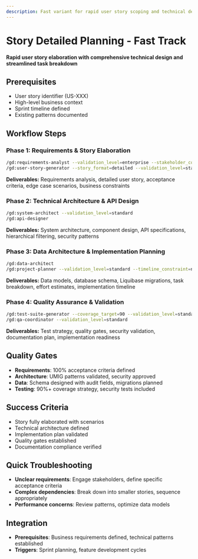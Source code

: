 ```yaml
---
description: Fast variant for rapid user story scoping and technical design with essential planning and quality gates
---
```


# Story Detailed Planning - Fast Track

**Rapid user story elaboration with comprehensive technical design and streamlined task breakdown**

## Prerequisites

- User story identifier (US-XXX)
- High-level business context
- Sprint timeline defined
- Existing patterns documented

## Workflow Steps

### Phase 1: Requirements & Story Elaboration

```bash
/gd:requirements-analyst --validation_level=enterprise --stakeholder_count=12 --timeline_constraint=normal --domain_complexity=medium
/gd:user-story-generator --story_format=detailed --validation_level=standard
```

**Deliverables:** Requirements analysis, detailed user story, acceptance criteria, edge case scenarios, business constraints

### Phase 2: Technical Architecture & API Design

```bash
/gd:system-architect --validation_level=standard
/gd:api-designer
```

**Deliverables:** System architecture, component design, API specifications, hierarchical filtering, security patterns

### Phase 3: Data Architecture & Implementation Planning

```bash
/gd:data-architect
/gd:project-planner --validation_level=standard --timeline_constraint=normal
```

**Deliverables:** Data models, database schema, Liquibase migrations, task breakdown, effort estimates, implementation timeline

### Phase 4: Quality Assurance & Validation

```bash
/gd:test-suite-generator --coverage_target=90 --validation_level=standard
/gd:qa-coordinator --validation_level=standard
```

**Deliverables:** Test strategy, quality gates, security validation, documentation plan, implementation readiness

## Quality Gates

- **Requirements**: 100% acceptance criteria defined
- **Architecture**: UMIG patterns validated, security approved
- **Data**: Schema designed with audit fields, migrations planned
- **Testing**: 90%+ coverage strategy, security tests included

## Success Criteria

- Story fully elaborated with scenarios
- Technical architecture defined
- Implementation plan validated
- Quality gates established
- Documentation compliance verified

## Quick Troubleshooting

- **Unclear requirements**: Engage stakeholders, define specific acceptance criteria
- **Complex dependencies**: Break down into smaller stories, sequence appropriately
- **Performance concerns**: Review patterns, optimize data models

## Integration

- **Prerequisites**: Business requirements defined, technical patterns established
- **Triggers**: Sprint planning, feature development cycles
